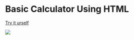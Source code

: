 # Basic Calculator Using HTML


[Try it urself](http://htmlpreview.github.io/?https://raw.githubusercontent.com/aniket2828/html-basics/master/src/web/calculator/calculator.html)

![](assets/calculator.png)
